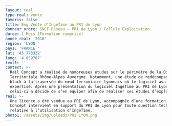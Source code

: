 ```yaml
---
layout: real
type-real: vente
favoris: false
title: Eng Vente d’IngeTime au PRI de Lyon
donneur_ordre: SNCF Réseau – PRI de Lyon / Cellule Exploitation
duree: 1 Mois (Formation comprise)
annee_real: '2016'
region: 'LYON '
pays: 'FRANCE '
lat: '45.773332'
long: '4.859707'
text1: ''
context: >-
  Rail Concept a réalisé de nombreuses études sur le périmètre de la Direction
  Territoriale Rhône-Alpes Auvergne. Notamment, une étude de redécoupage du
  block à la traversée du nœud ferroviaire lyonnais où le logiciel avait été
  expertisé. Après une présentation du logiciel IngeTime au PRI de Lyon,
  celui-ci a décidé de s’en équiper afin de réaliser ses études d’exploitation.
real: >-
  Une licence a été vendue au PRI de Lyon, accompagnée d’une formation. Rail
  Concept intervient en support du PRI de Lyon pour toute question technique
  relative à l’utilisation d’IngeTime.
photo1: /assets/img/uploads/PRI LYON.png
---
```


